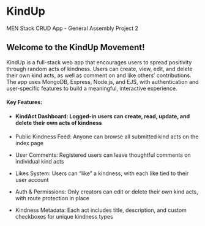 # KindUp

MEN Stack CRUD App - General Assembly Project 2

## Welcome to the KindUp Movement!
KindUp is a full-stack web app that encourages users to spread positivity through random acts of kindness. Users can create, view, edit, and delete their own kind acts, as well as comment on and like others’ contributions. The app uses MongoDB, Express, Node.js, and EJS, with authentication and user-specific features to build a meaningful, interactive experience.

#### Key Features:

- #### KindAct Dashboard: Logged-in users can create, read, update, and delete their own acts of kindness

- Public Kindness Feed: 
Anyone can browse all submitted kind acts on the index page

- User Comments: Registered users can leave thoughtful comments on individual kind acts

- Likes System: Users can “like” a kindness, with each like tied to their user account

- Auth & Permissions: Only creators can edit or delete their own kind acts, with route protection in place

- Kindness Metadata: Each act includes title, description, and custom checkboxes for unique kindness types